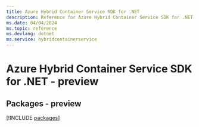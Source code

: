 ```yaml
---
title: Azure Hybrid Container Service SDK for .NET
description: Reference for Azure Hybrid Container Service SDK for .NET
ms.date: 04/04/2024
ms.topic: reference
ms.devlang: dotnet
ms.service: hybridcontainerservice
---
```

# Azure Hybrid Container Service SDK for .NET - preview
## Packages - preview
[!INCLUDE [packages](hybrid-container-service-index.md)]